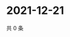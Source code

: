 # 2021-12-21

共 0 条

<!-- BEGIN WEIBO -->
<!-- 最后更新时间 Tue Dec 21 2021 02:17:18 GMT+0800 (China Standard Time) -->

<!-- END WEIBO -->
